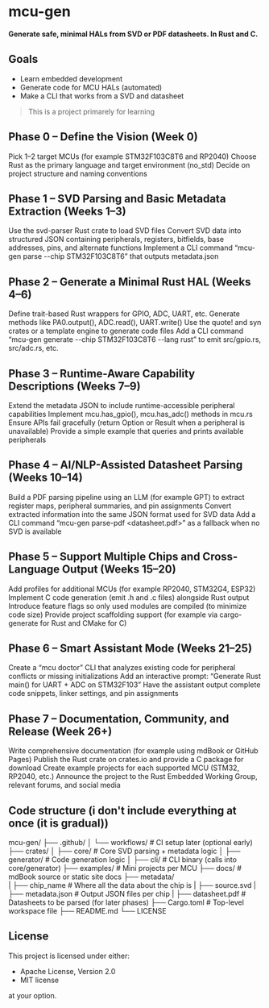 # mcu-gen
**Generate safe, minimal HALs from SVD or PDF datasheets. In Rust and C.**

## Goals

 - Learn embedded development
 - Generate code for MCU HALs (automated)
 - Make a CLI that works from a SVD and datasheet

> This is a project primarely for learning

## Phase 0 – Define the Vision (Week 0)

Pick 1–2 target MCUs (for example STM32F103C8T6 and RP2040)
Choose Rust as the primary language and target environment (no_std)
Decide on project structure and naming conventions

## Phase 1 – SVD Parsing and Basic Metadata Extraction (Weeks 1–3)

Use the svd-parser Rust crate to load SVD files
Convert SVD data into structured JSON containing peripherals, registers, bitfields, base addresses, pins, and alternate functions
Implement a CLI command “mcu-gen parse --chip STM32F103C8T6” that outputs metadata.json

## Phase 2 – Generate a Minimal Rust HAL (Weeks 4–6)

Define trait-based Rust wrappers for GPIO, ADC, UART, etc.
Generate methods like PA0.output(), ADC.read(), UART.write()
Use the quote! and syn crates or a template engine to generate code files
Add a CLI command “mcu-gen generate --chip STM32F103C8T6 --lang rust” to emit src/gpio.rs, src/adc.rs, etc.

## Phase 3 – Runtime-Aware Capability Descriptions (Weeks 7–9)

Extend the metadata JSON to include runtime-accessible peripheral capabilities
Implement mcu.has_gpio(), mcu.has_adc() methods in mcu.rs
Ensure APIs fail gracefully (return Option or Result when a peripheral is unavailable)
Provide a simple example that queries and prints available peripherals

## Phase 4 – AI/NLP-Assisted Datasheet Parsing (Weeks 10–14)

Build a PDF parsing pipeline using an LLM (for example GPT) to extract register maps, peripheral summaries, and pin assignments
Convert extracted information into the same JSON format used for SVD data
Add a CLI command “mcu-gen parse-pdf <datasheet.pdf>” as a fallback when no SVD is available

## Phase 5 – Support Multiple Chips and Cross-Language Output (Weeks 15–20)

Add profiles for additional MCUs (for example RP2040, STM32G4, ESP32)
Implement C code generation (emit .h and .c files) alongside Rust output
Introduce feature flags so only used modules are compiled (to minimize code size)
Provide project scaffolding support (for example via cargo-generate for Rust and CMake for C)

## Phase 6 – Smart Assistant Mode (Weeks 21–25)

Create a “mcu doctor” CLI that analyzes existing code for peripheral conflicts or missing initializations
Add an interactive prompt: “Generate Rust main() for UART + ADC on STM32F103”
Have the assistant output complete code snippets, linker settings, and pin assignments

## Phase 7 – Documentation, Community, and Release (Week 26+)

Write comprehensive documentation (for example using mdBook or GitHub Pages)
Publish the Rust crate on crates.io and provide a C package for download
Create example projects for each supported MCU (STM32, RP2040, etc.)
Announce the project to the Rust Embedded Working Group, relevant forums, and social media








## Code structure (i don't include everything at once (it is gradual))

mcu-gen/
├── .github/
│   └── workflows/         # CI setup later (optional early)
├── crates/
│   ├── core/              # Core SVD parsing + metadata logic
│   ├── generator/         # Code generation logic
│   ├── cli/               # CLI binary (calls into core/generator)
├── examples/              # Mini projects per MCU
├── docs/                  # mdBook source or static site docs
├── metadata/              
|   ├── chip_name          # Where all the data about the chip is
|       ├── source.svd
|       ├── metadata.json  # Output JSON files per chip
|       ├── datasheet.pdf  # Datasheets to be parsed (for later phases)
├── Cargo.toml             # Top-level workspace file
├── README.md
└── LICENSE





## License

This project is licensed under either:

- Apache License, Version 2.0
- MIT license

at your option.
